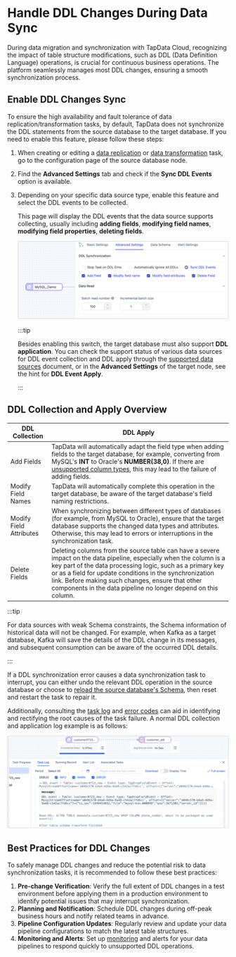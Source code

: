 # Handle DDL Changes During Data Sync

During data migration and synchronization with TapData Cloud, recognizing the impact of table structure modifications, such as DDL (Data Definition Language) operations, is crucial for continuous business operations. The platform seamlessly manages most DDL changes, ensuring a smooth synchronization process.

## Enable DDL Changes Sync

To ensure the high availability and fault tolerance of data replication/transformation tasks, by default, TapData does not synchronize the DDL statements from the source database to the target database. If you need to enable this feature, please follow these steps:

1. When creating or editing a [data replication](../../data-replication/create-task.md) or [data transformation](../../user-guide/data-development/create-task.md) task, go to the configuration page of the source database node.

2. Find the **Advanced Settings** tab and check if the **Sync DDL Events** option is available.

3. Depending on your specific data source type, enable this feature and select the DDL events to be collected.

   This page will display the DDL events that the data source supports collecting, usually including **adding fields**, **modifying field names**, **modifying field properties**, **deleting fields**.

   ![DDL Event Collection](../../images/ddl_collection.png)

   :::tip

   Besides enabling this switch, the target database must also support **DDL** **application**. You can check the support status of various data sources for DDL event collection and DDL apply through the [supported data sources](../../connectors/supported-data-sources.md) document, or in the **Advanced Settings** of the target node, see the hint for **DDL Event Apply**.

   :::

## DDL Collection and Apply Overview

| DDL Collection          | DDL Apply                                                    |
| ----------------------- | ------------------------------------------------------------ |
| Add Fields              | TapData will automatically adapt the field type when adding fields to the target database, for example, converting from MySQL's **INT** to Oracle's **NUMBER(38,0)**. If there are [unsupported column types](../../user-guide/no-supported-data-type.md), this may lead to the failure of adding fields. |
| Modify Field Names      | TapData will automatically complete this operation in the target database, be aware of the target database's field naming restrictions. |
| Modify Field Attributes | When synchronizing between different types of databases (for example, from MySQL to Oracle), ensure that the target database supports the changed data types and attributes. Otherwise, this may lead to errors or interruptions in the synchronization task. |
| Delete Fields           | Deleting columns from the source table can have a severe impact on the data pipeline, especially when the column is a key part of the data processing logic, such as a primary key or as a field for update conditions in the synchronization link. Before making such changes, ensure that other components in the data pipeline no longer depend on this column. |

:::tip

For data sources with weak Schema constraints, the Schema information of historical data will not be changed. For example, when Kafka as a target database, Kafka will save the details of the DDL change in its messages, and subsequent consumption can be aware of the occurred DDL details.

:::



If a DDL synchronization error causes a data synchronization task to interrupt, you can either undo the relevant DDL operation in the source database or choose to [reload the source database's Schema](../../connectors/manage-connection.md), then reset and restart the task to repair it.

Additionally, consulting the [task log](../../data-replication/monitor-task.md) and [error codes](../../user-guide/error-code-solution.md) can aid in identifying and rectifying the root causes of the task failure. A normal DDL collection and application log example is as follows:

![DDL Log Information](../../images/ddl_apply_logs.png)

## Best Practices for DDL Changes

To safely manage DDL changes and reduce the potential risk to data synchronization tasks, it is recommended to follow these best practices:

1. **Pre-change Verification**: Verify the full extent of DDL changes in a test environment before applying them in a production environment to identify potential issues that may interrupt synchronization.
2. **Planning and Notification**: Schedule DDL changes during off-peak business hours and notify related teams in advance.
3. **Pipeline Configuration Updates**: Regularly review and update your data pipeline configurations to match the latest table structures.
4. **Monitoring and Alerts**: Set up [monitoring](../../data-replication/monitor-task.md) and alerts for your data pipelines to respond quickly to unsupported DDL operations.
